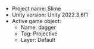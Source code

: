 <!-- UNITY CODE ASSIST INSTRUCTIONS START -->
- Project name: Slime
- Unity version: Unity 2022.3.6f1
- Active game object:
  - Name: dagger
  - Tag: Projective
  - Layer: Default
<!-- UNITY CODE ASSIST INSTRUCTIONS END -->